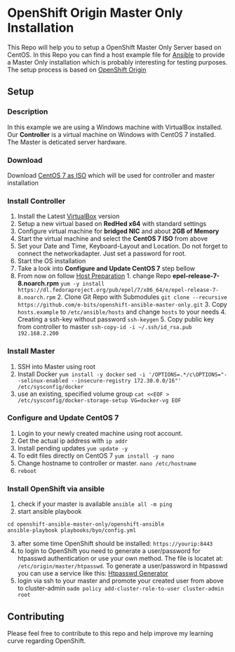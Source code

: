 # OpenShift Origin Master Only Installation

This Repo will help you to setup a OpenShift Master Only Server based on CentOS. In this Repo you can find a host example file for [Ansible](https://www.ansible.com/) to provide a Master Only installation which is probably interesting for testing purposes. The setup process is based on [OpenShift Origin](https://docs.openshift.org/latest/install_config/install/advanced_install.html)

## Setup
### Description
In this example we are using a Windows machine with VirtualBox installed. Our **Controller** is a virtual machine on Windows with CentOS 7 installed. The Master is deticated server hardware.

### Download
Download [CentOS 7 as ISO](http://isoredirect.centos.org/centos/7/isos/x86_64/CentOS-7-x86_64-Minimal-1511.iso) which will be used for controller and master installation

### Install Controller
  1. Install the Latest [VirtualBox](https://www.virtualbox.org/wiki/Downloads) version
  2. Setup a new virtual based on **RedHed x64** with standard settings
  3. Configure virtual machine for **bridged NIC** and about **2GB of Memory**
  4. Start the virtual machine and select the **CentOS 7 ISO** from above
  5. Set your Date and Time, Keyboard-Layout and Location. Do not forget to connect the networkadapter. Just set a password for root.
  6. Start the OS installation
  7. Take a look into **Configure and Update CentOS 7** step bellow
  8. From now on follow [Host Preparation](https://docs.openshift.org/latest/install_config/install/host_preparation.html)
    1. change Repo **epel-release-7-8.noarch.rpm**
    `yum -y install https://dl.fedoraproject.org/pub/epel/7/x86_64/e/epel-release-7-8.noarch.rpm`
    2. Clone Git Repo with Submodules
    `git clone --recursive  https://github.com/e-bits/openshift-ansible-master-only.git`
    3. Copy `hosts.example` to `/etc/ansible/hosts` and change `hosts` to your needs
    4. Creating a ssh-key without password
    `ssh-keygen`
    5. Copy public key from controller to master
    `ssh-copy-id -i ~/.ssh/id_rsa.pub 192.168.2.200`

### Install Master
  1. SSH into Master using root
  2. Install Docker
  `yum install -y docker`
  `sed -i '/OPTIONS=.*/c\OPTIONS="--selinux-enabled --insecure-registry 172.30.0.0/16"' /etc/sysconfig/docker`
  3. use an existing, specified volume group
  `cat <<EOF > /etc/sysconfig/docker-storage-setup VG=docker-vg EOF`

### Configure and Update CentOS 7
  1. Login to your newly created machine using root account.
  2. Get the actual ip address with `ip addr`
  3. Install pending updates `yum update -y`
  4. To edit files directly on CentOS 7 `yum install -y nano`
  5. Change hostname to controller or master. `nano /etc/hostname`
  6. `reboot`

### Install OpenShift via ansible
  1. check if your master is available
  `ansible all -m ping`
  2. start ansible playbook
  ```
  cd openshift-ansible-master-only/openshift-ansible
  ansible-playbook playbooks/byo/config.yml
  ```
  3. after some time OpenShift should be installed: `https://yourip:8443`
  4. to login to OpenShift you need to generate a user/password for htpasswd authentication or use your own method. The file is locatet at: `/etc/origin/master/htpasswd`. To generate a user/password in htpasswd you can use a service like this: [Htpasswd Generator](http://www.htaccesstools.com/htpasswd-generator/)
  5. login via ssh to your master and promote your created user from above to cluster-admin `oadm policy add-cluster-role-to-user cluster-admin root`

## Contributing
Please feel free to contribute to this repo and help improve my learning curve regarding OpenShift.
